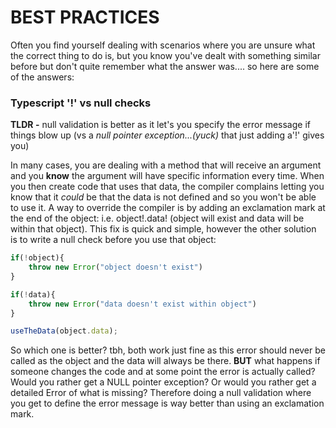# BEST PRACTICES

Often you find yourself dealing with scenarios where you are unsure what the correct thing to do is, but you know you've dealt with something similar before but don't quite remember what the answer was.... so here are some of the answers:

### Typescript '!' vs null checks

**TLDR -** null validation is better as it let's you specify the error message if things blow up (vs a *null pointer exception...(yuck)* that just adding a'!' gives you)

In many cases, you are dealing with a method that will receive an argument and you **know** the argument will have specific information every time. When you then create code that uses that data, the compiler complains letting you know that it *could* be that the data is not defined and so you won't be able to use it. A way to override the compiler is by adding an exclamation mark at the end of the object: i.e. object!.data! (object will exist and data will be within that object). This fix is quick and simple, however the other solution is to write a null check before you use that object:

```javascript
if(!object){
	throw new Error("object doesn't exist")
}

if(!data){
	throw new Error("data doesn't exist within object")
}

useTheData(object.data);

```

So which one is better? tbh, both work just fine as this error should never be called as the object and the data will always be there. **BUT** what happens if someone changes the code and at some point the error is actually called? Would you rather get a NULL pointer exception? Or would you rather get a detailed Error of what is missing? Therefore doing a null validation where you get to define the error message is way better than using an exclamation mark.